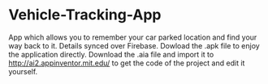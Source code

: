 # Vehicle-Tracking-App
App which allows you to remember your car parked location and find your way back to it. Details synced over Firebase.
Dowload the .apk file to enjoy the application directly. 
Download the .aia file and import it to http://ai2.appinventor.mit.edu/ to get the code of the project and edit it yourself.
